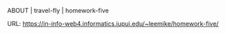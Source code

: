 ABOUT | travel-fly | homework-five

URL:  https://in-info-web4.informatics.iupui.edu/~leemike/homework-five/
